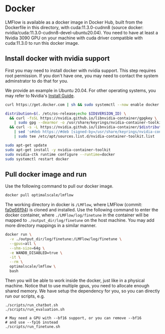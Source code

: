 # Docker

LMFlow is available as a docker image in Docker Hub, built from the Dockerfile
in this directory, with cuda:11.3.0-cudnn8 (source docker:
nvidia/cuda:11.3.0-cudnn8-devel-ubuntu20.04).  You need to have at least a
Nvidia 3090 GPU on your machine with cuda driver compatible with cuda:11.3.0 to
run this docker image.

## Install docker with nvidia support

First you may need to install docker with nvidia support. This step requires
root permission. If you don't have one, you may need to contact the system
adminstrator to do that for you.

We provide an example in Ubuntu 20.04. For other operating systems, you may
refer to Nvidia's [Install
Guide](https://docs.nvidia.com/datacenter/cloud-native/container-toolkit/install-guide.html#docker).

```sh
curl https://get.docker.com | sh && sudo systemctl --now enable docker

distribution=$(. /etc/os-release;echo $ID$VERSION_ID) \
  && curl -fsSL https://nvidia.github.io/libnvidia-container/gpgkey \
    | sudo gpg --dearmor -o /usr/share/keyrings/nvidia-container-toolkit-keyring.gpg \
  && curl -s -L https://nvidia.github.io/libnvidia-container/$distribution/libnvidia-container.list \
    | sed 's#deb https://#deb [signed-by=/usr/share/keyrings/nvidia-container-toolkit-keyring.gpg] https://#g' \
    | sudo tee /etc/apt/sources.list.d/nvidia-container-toolkit.list

sudo apt-get update
sudo apt-get install -y nvidia-container-toolkit
sudo nvidia-ctk runtime configure --runtime=docker
sudo systemctl restart docker
```

## Pull docker image and run

Use the following command to pull our docker image.

```sh
docker pull optimalscale/lmflow
```

The working directory in docker is `/LMFlow`, where LMFlow (commit:
[fa0e66f94](https://github.com/OptimalScale/LMFlow/tree/fa0e66f94eb5b7bfd624afdf9826b054641e3373))
is cloned and installed.  Use the following command to enter the docker
container, where `./LMFlow/log/finetune` in the container will be mapped to
`./output_dir/log/finetune` on the host machine. You may add more directory
mappings in a similar manner.

```sh
docker run \
  -v ./output_dir/log/finetune:/LMFlow/log/finetune \
  --gpus=all \
  --shm-size=64g \
  -e WANDB_DISABLED=true \
  -it \
  --rm \
  optimalscale/lmflow \
  bash
```

Then you will be able to work inside the docker, just like in a physical
machine. Notice that to use multiple gpus, you need to allocate enough
shared memory. We have setup the dependency for you, so you can directly
run our scripts, e.g.

```
./scripts/run_chatbot.sh
./scripts/run_evaluation.sh

# May need a GPU with --bf16 support, or you can remove --bf16
# and use --fp16 instead
./scripts/run_finetune.sh	
```

